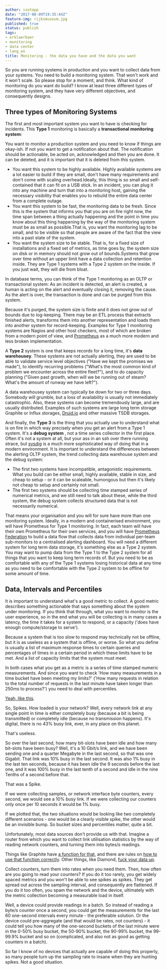 ```yaml
---
author: isotopp
date: "2017-08-09T19:35:44Z"
feature-img: rijksmuseum.jpg
published: true
status: publish
tags:
- erklaerbaer
- monitoring
- data center
- lang_en
title: Monitoring - the data you have and the data you want
---
```

So you are running systems in production and you want to collect data from
your systems. You need to build a monitoring system. That won't work and it
won't scale. So please stop for a moment, and think. What kind of monitoring
do you want do build? I know at least three different types of monitoring
system, and they have very different objectives, and consequently designs.

## Three types of Monitoring Systems

The first and most important system you want to have is checking for
incidents. This **Type 1** monitoring is basically a **transactional
monitoring system**:

You want to monitor a production system and you need to know if things are
okay-ish. If not you want to get a notification about that. The notification
should be actionable, be acted on, acknowledged and then you are done. It
can be deleted, and it is important that it is deleted from _this_ system.

- You want this system to be highly available. Highly available systems are
  a lot easier to build if they are small, don't have many requirements and
  don't come with scaling overhead.Ideally, this thing is so small and
  self-contained that it can fit on a USB stick. In an incident, you can
  plug it into any machine and turn that into a monitoring host, gaining the
  necessary visibility that enables you to rebuild the entire data center
  from a complete outage.
- You want this system to be fast, the monitoring data to be fresh. Since
  this is the system that informs you that you are on fire right now, the
  time span between a thing actually happening and the point in time you
  know about this thing happening by the way of the monitoring system must
  be as small as possible.That is, you want the monitoring lag to be small,
  and to be visible so that people are aware of the fact that the view into
  a past state of the system.
- You want the system size to be stable. That is, for a fixed size of
  installations and a fixed set of metrics, as time goes by, the system size
  on disk or in memory should not grow out of bounds.Systems that grow over
  time without an upper limit have a data collection and retention inside.
  They are Type 1 systems with a Type 2 system on the inside. If you just
  wait, they will die from bloat.

 In database terms, you can think of the Type 1 monitoring as an OLTP or
transactional system: As an incident is detected, an alert is created, a
human is acting on the alert and eventually closing it, removing the cause.
As the alert is over, the transaction is done and can be purged from this
system.

Because it's purged, the system size is finite and it does not grow out of
bounds due to log-keeping. There may be an ETL process that extracts
finished alerts, transforms them into another representation and loads them
into another system for record-keeping. Examples for Type 1 monitoring
systems are Nagios and other host checkers, most of which are broken from a
modern point of view, and [Prometheus](https://prometheus.io/) as a much
more modern and less broken implementation.

A **Type 2** system is one that keeps records for a long time, it's
**data warehousey**. These systems are not actually alerting, they are used to be
able to validate service level objectives ("Have we kept the promises we
made"), to identify recurring problems ("What's the most common kind of
problem we encounter across the entire fleet?"), and to do capacity planning
("Given past growth, when will we be running out of steam? What's the amount
of runway we have left?").

A data warehousey system can typically be down for two or three days.
Somebody will grumble, but a loss of availability is usually not immediately
catastrophic. Also, these systems can become tremendously large, and are
usually distributed. Examples of such systems are large long term storage
Graphite or Influx storages, [Druid.io](http://druid.io/) and other massive
TSDB storages.

And finally, the **Type 3** is the thing that you actually use to understand
what is on fire in which way precisely when you get an alert from a Type 1
system. It's a **debug system** , not a time series collector in the first
place. Often it's not a system at all, but your ass in an ssh over there
running strace, but
[sysdig](../2017-04-20-understanding-sysdig) is
a much more sophisticated way of doing that in a modern environment. It is
important to understand the differences between the alerting OLTP system,
the trend collecting data warehouse system and the debug system:

- The first two systems have incompatible, antagonistic requirements. What
  you build can be either small, highly available, stable in size, and cheap
  to setup - or it can be scaleable, humongous but then it's likely not
  cheap to setup and certainly not small.
- The first two systems should be collecting time stamped series of
  numerical metrics, and we still need to talk about these, while the third
  system, the debug system collects structured data that is not necessarily
  numerical.

That means your organisation and you will for sure have more than one
monitoring system. Ideally, in a modern and containerised environment, you
will have Prometheus for Type 1 monitoring. In fact, each team will have
their own Prometheus for their own services, and you will have
[Prometheus Federation](https://prometheus.io/docs/operating/federation/) to build a
data flow that collects data from individual per-team sub-monitors to a
centralised alerting dashboard. You will need a different system for long
term data storage, it's something else as a Type 2 system. You may want to
pump data from the Type 1 to the Type 2 system for all things that you want
to keep long term records of. But you need to be as comfortable with any of
the Type 1 systems losing historical data at any time as you need to be
comfortable with the Type 2 system to be offline for some amount of time.

## Data, Intervals and Percentiles

It is important to understand what's a good metric to collect. A good metric
describes something actionable that says something about the system under
monitoring. If you think that through, what you want to monitor is the user
experience, so in the end what you will be collecting is in many cases a
latency, the time it takes for a system to respond, or a capacity ('does
have enough compute/storage to serve').

Because a system that is too slow to respond may technically not be offline,
but it is as useless as a system that is offline, or worse. So what you
define is usually a list of maximum response times to certain queries and
percentages of times in a certain period in which these limits have to be
met. And a list of capacity limits that the system must meet.

In both cases what you get as a metric is a series of time stamped numeric
measurements. And since you want to check 'How many measurements in a time
bucket have been meeting my limits?' ('How many requests in relation to the
total number of requests in the last minute have taken longer than 250ms to
process?') you need to deal with percentiles.

[Yeah, like this](https://www.youtube.com/watch?v=lJ8ydIuPFeU).

So, Spikes. How loaded is your network? Well, every network link at any
single point in time is either completely busy (because a bit is being
transmitted) or completely idle (because no transmission happens). It's
digital, there is no 43% busy link, ever, in any place on this planet.

That's useless.

So over the last second, how many bit-slots have been idle and how many
bit-slots have been busy? Well, it's a 10 Gbit/s link, and we have been
sending one and a quarter Megabyte in the last second, so that was one
Gigabit. That link was 10% busy in the last second. It was also 1% busy in
the last ten seconds, because it has been idle the 9 seconds before the last
one, and it was 100% busy in the last tenth of a second and idle in the nine
Tenths of a second before that.

That was a Spike.

If we were collecting samples, or network interface byte counters, every
second, we would see a 10% busy link. If we were collecting our counters
only once per 10 seconds it would be 1% busy.

If we plotted that, the two situations would be looking like two completely
different scenarios - one would be a clearly visible spike, the other would
be an invisible bump. So bucket sizes and percentiles matter, quite a bit.

Unfortunately, most data sources don't provide us with that. Imagine a
router from which you want to collect link utilisation statistics by the way
of reading network counters, and turning them into bytes/s readings.

Things like Graphite have
[a function for that](http://graphite.readthedocs.io/en/latest/functions.html#graphite.render.functions.nonNegativeDerivative),
and there are rules on
[how to use that function correctly](http://www.jilles.net/perma/2013/08/22/how-to-do-graphite-derivatives-correctly/).
Other things, like Diamond,
[fuck your data up](https://github.com/python-diamond/Diamond/issues/663).

Collect counters, turn them into rates when you need them. Then, how often
are you going to read your counters? If you do it too rarely, you get widely
spaced metrics and you won't be able to see spikes as spikes. They get
spread out across the sampling interval, and consequently are flattened.
If you do it too often, you spam the network and the device, ultimately with
the metric collection becoming a measurable load in itself.

Well, a device could provide readings in a batch. So instead of reading a
byte/s counter once a second, you could get the measurements for the last 60
one-second intervals every minute - the preferable solution. Or the device
could pre-aggregate (and that would be rates, not counters) - it could tell
you how many of the one-second buckets of the last minute were in the 0-50%
busy bucket, the 50-90% bucket, the 90-99% bucket, the 99-99.9% bucket and
so on (complicated, and also not as good as getting counters in a batch).

So far I know of no devices that actually are capable of doing this
properly, so many people turn up the sampling rate to insane when they are
hunting spikes. Not a good situation.
